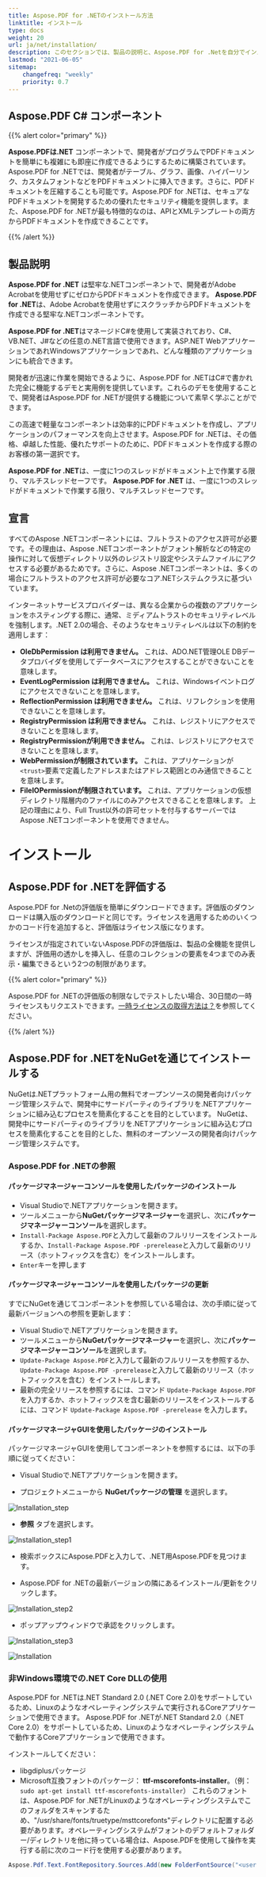 ```yaml
---
title: Aspose.PDF for .NETのインストール方法
linktitle: インストール
type: docs
weight: 20
url: ja/net/installation/
description: このセクションでは、製品の説明と、Aspose.PDF for .Netを自分でインストールする方法、またNuGetを使用する方法について説明します。
lastmod: "2021-06-05"
sitemap:
    changefreq: "weekly"
    priority: 0.7
---
```


## Aspose.PDF C# コンポーネント

{{% alert color="primary" %}}

**Aspose.PDFは.NET** コンポーネントで、開発者がプログラムでPDFドキュメントを簡単にも複雑にも即座に作成できるようにするために構築されています。Aspose.PDF for .NETでは、開発者がテーブル、グラフ、画像、ハイパーリンク、カスタムフォントなどをPDFドキュメントに挿入できます。さらに、PDFドキュメントを圧縮することも可能です。Aspose.PDF for .NETは、セキュアなPDFドキュメントを開発するための優れたセキュリティ機能を提供します。また、Aspose.PDF for .NETが最も特徴的なのは、APIとXMLテンプレートの両方からPDFドキュメントを作成できることです。

{{% /alert %}}

## 製品説明

**Aspose.PDF for .NET** は堅牢な.NETコンポーネントで、開発者がAdobe Acrobatを使用せずにゼロからPDFドキュメントを作成できます。
**Aspose.PDF for .NET**は、Adobe Acrobatを使用せずにスクラッチからPDFドキュメントを作成できる堅牢な.NETコンポーネントです。

**Aspose.PDF for .NET**はマネージドC#を使用して実装されており、C#、VB.NET、J#などの任意の.NET言語で使用できます。ASP.NET WebアプリケーションであれWindowsアプリケーションであれ、どんな種類のアプリケーションにも統合できます。

開発者が迅速に作業を開始できるように、Aspose.PDF for .NETはC#で書かれた完全に機能するデモと実用例を提供しています。これらのデモを使用することで、開発者はAspose.PDF for .NETが提供する機能について素早く学ぶことができます。

この高速で軽量なコンポーネントは効率的にPDFドキュメントを作成し、アプリケーションのパフォーマンスを向上させます。Aspose.PDF for .NETは、その価格、卓越した性能、優れたサポートのために、PDFドキュメントを作成する際のお客様の第一選択です。

**Aspose.PDF for .NET**は、一度に1つのスレッドがドキュメント上で作業する限り、マルチスレッドセーフです。
**Aspose.PDF for .NET** は、一度に1つのスレッドがドキュメントで作業する限り、マルチスレッドセーフです。

## 宣言

すべてのAspose .NETコンポーネントには、フルトラストのアクセス許可が必要です。その理由は、Aspose .NETコンポーネントがフォント解析などの特定の操作に対して仮想ディレクトリ以外のレジストリ設定やシステムファイルにアクセスする必要があるためです。さらに、Aspose .NETコンポーネントは、多くの場合にフルトラストのアクセス許可が必要なコア.NETシステムクラスに基づいています。

インターネットサービスプロバイダーは、異なる企業からの複数のアプリケーションをホスティングする際に、通常、ミディアムトラストのセキュリティレベルを強制します。.NET 2.0の場合、そのようなセキュリティレベルは以下の制約を適用します：

- **OleDbPermission は利用できません。** これは、ADO.NET管理OLE DBデータプロバイダを使用してデータベースにアクセスすることができないことを意味します。
- **EventLogPermission は利用できません。** これは、Windowsイベントログにアクセスできないことを意味します。
- **ReflectionPermission は利用できません。** これは、リフレクションを使用できないことを意味します。
- **RegistryPermission は利用できません。** これは、レジストリにアクセスできないことを意味します。
- **RegistryPermissionが利用できません。** これは、レジストリにアクセスできないことを意味します。
- **WebPermissionが制限されています。** これは、アプリケーションが`<trust>`要素で定義したアドレスまたはアドレス範囲とのみ通信できることを意味します。
- **FileIOPermissionが制限されています。** これは、アプリケーションの仮想ディレクトリ階層内のファイルにのみアクセスできることを意味します。
上記の理由により、Full Trust以外の許可セットを付与するサーバーではAspose .NETコンポーネントを使用できません。

# インストール

## Aspose.PDF for .NETを評価する

Aspose.PDF for .Netの評価版を簡単にダウンロードできます。評価版のダウンロードは購入版のダウンロードと同じです。ライセンスを適用するためのいくつかのコード行を追加すると、評価版はライセンス版になります。

ライセンスが指定されていないAspose.PDFの評価版は、製品の全機能を提供しますが、評価用の透かしを挿入し、任意のコレクションの要素を4つまでのみ表示・編集できるという2つの制限があります。

{{% alert color="primary" %}}

Aspose.PDF for .NETの評価版の制限なしでテストしたい場合、30日間の一時ライセンスもリクエストできます。[一時ライセンスの取得方法は？](https://purchase.aspose.com/temporary-license)を参照してください。

{{% /alert %}}

## Aspose.PDF for .NETをNuGetを通じてインストールする

NuGetは.NETプラットフォーム用の無料でオープンソースの開発者向けパッケージ管理システムで、開発中にサードパーティのライブラリを.NETアプリケーションに組み込むプロセスを簡素化することを目的としています。
NuGetは、開発中にサードパーティのライブラリを.NETアプリケーションに組み込むプロセスを簡素化することを目的とした、無料のオープンソースの開発者向けパッケージ管理システムです。

### Aspose.PDF for .NETの参照

#### パッケージマネージャーコンソールを使用したパッケージのインストール

- Visual Studioで.NETアプリケーションを開きます。
- ツールメニューから**NuGetパッケージマネージャー**を選択し、次に**パッケージマネージャーコンソール**を選択します。
- `Install-Package Aspose.PDF`と入力して最新のフルリリースをインストールするか、`Install-Package Aspose.PDF -prerelease`と入力して最新のリリース（ホットフィックスを含む）をインストールします。
- `Enter`キーを押します

#### パッケージマネージャーコンソールを使用したパッケージの更新

すでにNuGetを通じてコンポーネントを参照している場合は、次の手順に従って最新バージョンへの参照を更新します：

- Visual Studioで.NETアプリケーションを開きます。
- ツールメニューから**NuGetパッケージマネージャー**を選択し、次に**パッケージマネージャーコンソール**を選択します。
- `Update-Package Aspose.PDF`と入力して最新のフルリリースを参照するか、`Update-Package Aspose.PDF -prerelease`と入力して最新のリリース（ホットフィックスを含む）をインストールします。
- 最新の完全リリースを参照するには、コマンド `Update-Package Aspose.PDF` を入力するか、ホットフィックスを含む最新のリリースをインストールするには、コマンド `Update-Package Aspose.PDF -prerelease` を入力します。

#### パッケージマネージャGUIを使用したパッケージのインストール

パッケージマネージャGUIを使用してコンポーネントを参照するには、以下の手順に従ってください：

- Visual Studioで.NETアプリケーションを開きます。

- プロジェクトメニューから **NuGetパッケージの管理** を選択します。

![Installation_step](../images/install_step.png)

- **参照** タブを選択します。

![Installation_step1](../images/install_step1.png)

- 検索ボックスにAspose.PDFと入力して、.NET用Aspose.PDFを見つけます。

- Aspose.PDF for .NETの最新バージョンの隣にあるインストール/更新をクリックします。

![Installation_step2](../images/install_step2.png)

- ポップアップウィンドウで承認をクリックします。

![Installation_step3](../images/install_step3.png)

![Installation](../images/install.gif)

### 非Windows環境での.NET Core DLLの使用

Aspose.PDF for .NETは.NET Standard 2.0 (.NET Core 2.0)をサポートしているため、Linuxのようなオペレーティングシステムで実行されるCoreアプリケーションで使用できます。
Aspose.PDF for .NETが.NET Standard 2.0（.NET Core 2.0）をサポートしているため、Linuxのようなオペレーティングシステムで動作するCoreアプリケーションで使用できます。

インストールしてください：

- libgdiplusパッケージ
- Microsoft互換フォントのパッケージ： **ttf-mscorefonts-installer**。（例：`sudo apt-get install ttf-mscorefonts-installer`）
これらのフォントは、Aspose.PDF for .NETがLinuxのようなオペレーティングシステムでこのフォルダをスキャンするため、"/usr/share/fonts/truetype/msttcorefonts"ディレクトリに配置する必要があります。オペレーティングシステムがフォントのデフォルトフォルダー/ディレクトリを他に持っている場合は、Aspose.PDFを使用して操作を実行する前に次のコード行を使用する必要があります。

```csharp
Aspose.Pdf.Text.FontRepository.Sources.Add(new FolderFontSource("<user's path to ms fonts>"));
```
